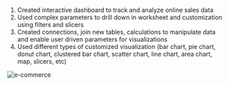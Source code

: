 1. Created interactive dashboard to track and analyze online sales data
2. Used complex parameters to drill down in worksheet and customization using filters and slicers
3. Created connections, join new tables, calculations to manipulate data and enable user driven parameters for visualizations
4. Used different types of customized visualization (bar chart, pie chart, donut chart, clustered bar chart, scatter chart, line chart, area chart, map, slicers, etc)

![e-commerce](https://github.com/user-attachments/assets/fc7bbc24-913e-4269-b9e9-bd35522a93f5)
